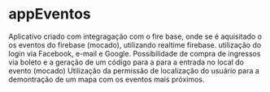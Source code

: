 # appEventos

Aplicativo criado com integragação com o fire base,
onde se é aquisitado o os eventos do firebase (mocado), utilizando realtime firebase.
utilização do login via Facebook, e-mail e Google.
Possibilidade de compra de ingressos via boleto e a geração de um código para a para a entrada no local do evento (mocado)
Utilização da permissão de localização do usuário para a demontração de um mapa com os eventos mais próximos.
